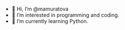 - 👋 Hi, I’m @mamuratova
- 👀 I’m interested in programming and coding.
- 🌱 I’m currently learning Python.

<!---
mamuratova/mamuratova is a ✨ special ✨ repository because its `README.md` (this file) appears on your GitHub profile.
You can click the Preview link to take a look at your changes.
--->
